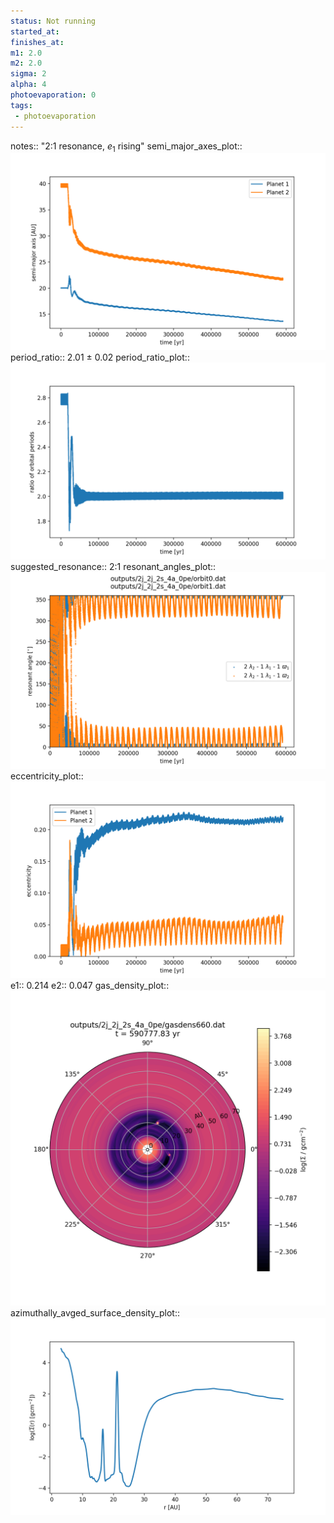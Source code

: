 ```yaml
---
status: Not running
started_at:
finishes_at:
m1: 2.0
m2: 2.0
sigma: 2
alpha: 4
photoevaporation: 0
tags:
 - photoevaporation
---
```


notes:: "2:1 resonance, $e_1$ rising"
semi_major_axes_plot:: ![semi_major_axes_2j_2j_2s_4a_0pe.png](plots/semi_major_axes/semi_major_axes_2j_2j_2s_4a_0pe.png)
period_ratio:: 2.01 ± 0.02
period_ratio_plot:: ![period_ratio_2j_2j_2s_4a_0pe.png](plots/period_ratio/period_ratio_2j_2j_2s_4a_0pe.png)
suggested_resonance:: 2:1
resonant_angles_plot:: ![resonant_angles_2j_2j_2s_4a_0pe.png](plots/resonant_angles/resonant_angles_2j_2j_2s_4a_0pe.png)
eccentricity_plot:: ![eccentricity_2j_2j_2s_4a_0pe.png](plots/eccentricity/eccentricity_2j_2j_2s_4a_0pe.png)
e1:: 0.214
e2:: 0.047
gas_density_plot:: ![gas_density_2j_2j_2s_4a_0pe.png](plots/gas_density/gas_density_2j_2j_2s_4a_0pe.png)
azimuthally_avged_surface_density_plot:: ![azimuthally_avged_surface_density_2j_2j_2s_4a_0pe.png](plots/azimuthally_avged_surface_density/azimuthally_avged_surface_density_2j_2j_2s_4a_0pe.png)

